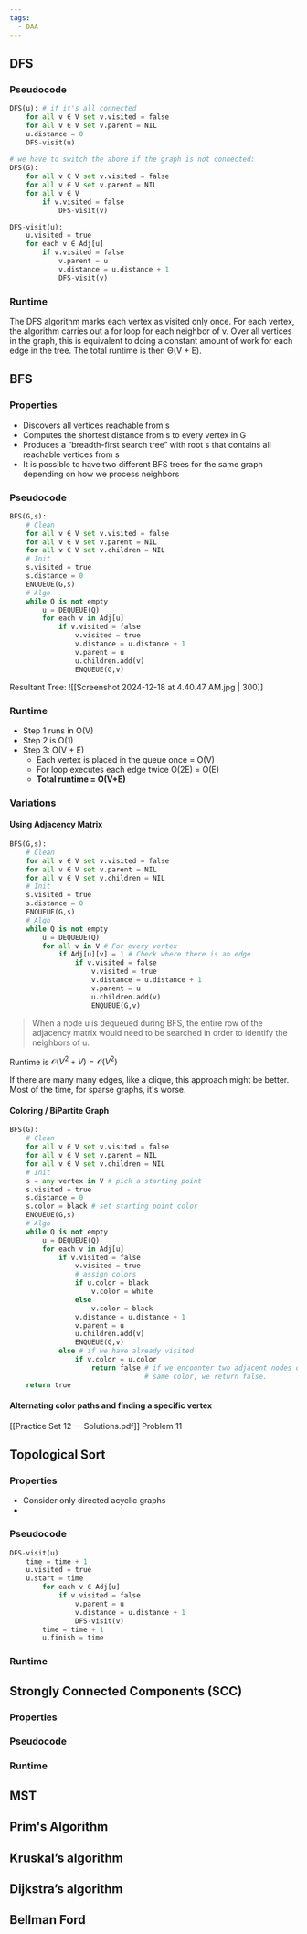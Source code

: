 ```yaml
---
tags:
  - DAA
---
```

## DFS

### Pseudocode

```python
DFS(u): # if it's all connected
	for all v ∈ V set v.visited = false
	for all v ∈ V set v.parent = NIL
	u.distance = 0
	DFS-visit(u)
		
# we have to switch the above if the graph is not connected:
DFS(G):
	for all v ∈ V set v.visited = false
	for all v ∈ V set v.parent = NIL
	for all v ∈ V 
		if v.visited = false 
			DFS-visit(v)

DFS-visit(u):
	u.visited = true 
	for each v ∈ Adj[u] 
		if v.visited = false 
			v.parent = u 
			v.distance = u.distance + 1 
			DFS-visit(v)
```

### Runtime

The DFS algorithm marks each vertex as visited only once. 
For each vertex, the algorithm carries out a for loop for each neighbor of v. 
Over all vertices in the graph, this is equivalent to doing a constant amount of work for each edge in the tree. The total runtime is then Θ(V + E).
## BFS

### Properties
- Discovers all vertices reachable from s
- Computes the shortest distance from s to every vertex in G
- Produces a “breadth-first search tree” with root s that contains all reachable vertices from s
- It is possible to have two different BFS trees for the same graph depending on how we process neighbors 
### Pseudocode
```python
BFS(G,s):
	# Clean
	for all v ∈ V set v.visited = false
	for all v ∈ V set v.parent = NIL
	for all v ∈ V set v.children = NIL
	# Init
	s.visited = true
	s.distance = 0
	ENQUEUE(G,s)
	# Algo
	while Q is not empty
		u = DEQUEUE(Q)
		for each v in Adj[u]
			if v.visited = false
				v.visited = true
				v.distance = u.distance + 1
				v.parent = u
				u.children.add(v)
				ENQUEUE(G,v)
```

Resultant Tree:
![[Screenshot 2024-12-18 at 4.40.47 AM.jpg | 300]]
### Runtime
- Step 1 runs in O(V)
- Step 2 is O(1)
- Step 3: O(V + E)
	- Each vertex is placed in the queue once = O(V)
	- For loop executes each edge twice O(2E) = O(E)
	- **Total runtime = O(V+E)**

### Variations
#### Using Adjacency Matrix
```python
BFS(G,s):
	# Clean
	for all v ∈ V set v.visited = false
	for all v ∈ V set v.parent = NIL
	for all v ∈ V set v.children = NIL
	# Init
	s.visited = true
	s.distance = 0
	ENQUEUE(G,s)
	# Algo
	while Q is not empty
		u = DEQUEUE(Q)
		for all v in V # For every vertex
			if Adj[u][v] = 1 # Check where there is an edge
				if v.visited = false
					v.visited = true
					v.distance = u.distance + 1
					v.parent = u
					u.children.add(v)
					ENQUEUE(G,v)
```

> When a node u is dequeued during BFS, the entire row of the adjacency matrix would need to be searched in order to identify the neighbors of u.

Runtime is $\mathcal{O}(V^{2}+V) = \mathcal{O}(V^{2})$

If there are many many edges, like a clique, this approach might be better. Most of the time, for sparse graphs, it's worse.

#### Coloring / BiPartite Graph 

```python
BFS(G):
	# Clean
	for all v ∈ V set v.visited = false
	for all v ∈ V set v.parent = NIL
	for all v ∈ V set v.children = NIL
	# Init
	s = any vertex in V # pick a starting point
	s.visited = true
	s.distance = 0
	s.color = black # set starting point color
	ENQUEUE(G,s)
	# Algo
	while Q is not empty
		u = DEQUEUE(Q)
		for each v in Adj[u]
			if v.visited = false
				v.visited = true
				# assign colors
				if u.color = black
					v.color = white
				else
					v.color = black
				v.distance = u.distance + 1
				v.parent = u
				u.children.add(v)
				ENQUEUE(G,v)
			else # if we have already visited
				if v.color = u.color
					return false # if we encounter two adjacent nodes of the 
								 # same color, we return false.
	return true
```

#### Alternating color paths and finding a specific vertex
[[Practice Set 12 — Solutions.pdf]] Problem 11
## Topological Sort

### Properties
- Consider only directed acyclic graphs
- 
### Pseudocode
```python
DFS-visit(u) 
	time = time + 1 
	u.visited = true 
	u.start = time 
		for each v ∈ Adj[u]
			if v.visited = false 
				v.parent = u 
				v.distance = u.distance + 1 
				DFS-visit(v) 
		time = time + 1 
		u.finish = time
```
### Runtime
## Strongly Connected Components (SCC)
### Properties
### Pseudocode
### Runtime

## MST

## Prim's Algorithm

## Kruskal’s algorithm

## Dijkstra’s algorithm

## Bellman Ford
